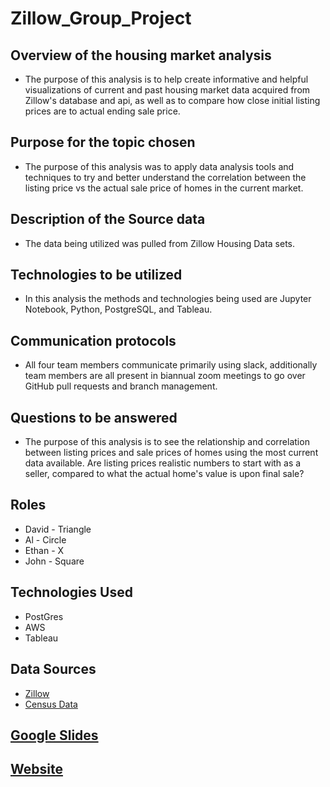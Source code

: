 # Zillow_Group_Project

## Overview of the housing market analysis 
* The purpose of this analysis is to help create informative and helpful visualizations of current and past housing market data acquired from Zillow's database and api, as well as to compare how close initial listing prices are to actual ending sale price. 


## Purpose for the topic chosen 
* The purpose of this analysis was to apply data analysis tools and techniques to try and better understand the correlation between the listing price vs the actual sale price of homes in the current market. 


## Description of the Source data 
* The data being utilized was pulled from Zillow Housing Data sets. 


## Technologies to be utilized 
* In this analysis the methods and technologies being used are Jupyter Notebook, Python, PostgreSQL, and Tableau.  


## Communication protocols 
* All four team members communicate primarily using slack, additionally team members are all present in biannual zoom meetings to go over GitHub pull requests and branch management. 


## Questions to be answered 
* The purpose of this analysis is to see the relationship and correlation between listing prices and sale prices of homes using the most current data available. Are listing prices realistic numbers to start with as a seller, compared to what the actual home's value is upon final sale? 


## Roles
* David - Triangle
* Al - Circle
* Ethan - X
* John - Square

## Technologies Used
* PostGres
* AWS
* Tableau

## Data Sources
* [Zillow](https://www.zillow.com/research/data/) 
* [Census Data](https://www.census.gov/data/tables/time-series/demo/popest/2010s-total-cities-and-towns.html#tables)

## [Google Slides](https://docs.google.com/presentation/d/1On8H-IbvfuG-GGxrrn4uJLDcsZA6EVINxqNY2ZolDDs/edit#slide=id.gc6f9e470d_0_24)
## [Website](https://codepast12.github.io/Zillow_Group_Project/)
